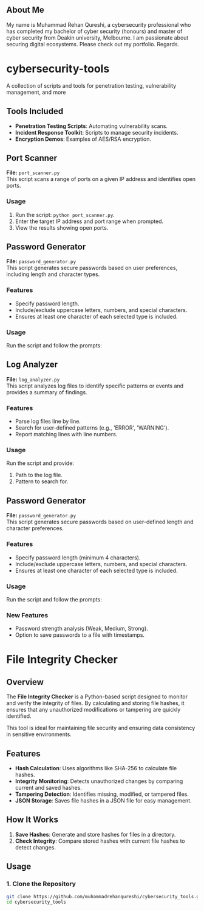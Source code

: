 ## About Me
My name is Muhammad Rehan Qureshi, a cybersecurity professional who has completed my bachelor of cyber security (honours) and master of cyber security from Deakin university, Melbourne. I am passionate about securing digital ecosystems. Please check out my portfolio. Regards.

# cybersecurity-tools
A collection of scripts and tools for penetration testing, vulnerability management, and more

## Tools Included
- **Penetration Testing Scripts**: Automating vulnerability scans.
- **Incident Response Toolkit**: Scripts to manage security incidents.
- **Encryption Demos**: Examples of AES/RSA encryption.

## Port Scanner
**File:** `port_scanner.py`  
This script scans a range of ports on a given IP address and identifies open ports.

### Usage
1. Run the script: `python port_scanner.py`.
2. Enter the target IP address and port range when prompted.
3. View the results showing open ports.

## Password Generator
**File:** `password_generator.py`  
This script generates secure passwords based on user preferences, including length and character types.

### Features
- Specify password length.
- Include/exclude uppercase letters, numbers, and special characters.
- Ensures at least one character of each selected type is included.

### Usage
Run the script and follow the prompts:

## Log Analyzer
**File:** `log_analyzer.py`  
This script analyzes log files to identify specific patterns or events and provides a summary of findings.

### Features
- Parse log files line by line.
- Search for user-defined patterns (e.g., 'ERROR', 'WARNING').
- Report matching lines with line numbers.

### Usage
Run the script and provide:
1. Path to the log file.
2. Pattern to search for.

## Password Generator
**File:** `password_generator.py`  
This script generates secure passwords based on user-defined length and character preferences.

### Features
- Specify password length (minimum 4 characters).
- Include/exclude uppercase letters, numbers, and special characters.
- Ensures at least one character of each selected type is included.

### Usage
Run the script and follow the prompts:

### New Features
- Password strength analysis (Weak, Medium, Strong).
- Option to save passwords to a file with timestamps.

# File Integrity Checker

## Overview
The **File Integrity Checker** is a Python-based script designed to monitor and verify the integrity of files. By calculating and storing file hashes, it ensures that any unauthorized modifications or tampering are quickly identified.

This tool is ideal for maintaining file security and ensuring data consistency in sensitive environments.

## Features
- **Hash Calculation**: Uses algorithms like SHA-256 to calculate file hashes.
- **Integrity Monitoring**: Detects unauthorized changes by comparing current and saved hashes.
- **Tampering Detection**: Identifies missing, modified, or tampered files.
- **JSON Storage**: Saves file hashes in a JSON file for easy management.

## How It Works
1. **Save Hashes**: Generate and store hashes for files in a directory.
2. **Check Integrity**: Compare stored hashes with current file hashes to detect changes.

## Usage
### 1. Clone the Repository
```bash
git clone https://github.com/muhammadrehanqureshi/cybersecurity_tools.git
cd cybersecurity_tools

